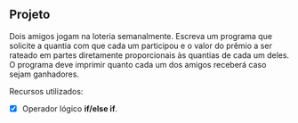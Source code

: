 ## Projeto

Dois amigos jogam na loteria semanalmente. Escreva um programa que solicite a 
quantia com que cada um participou e o valor do prêmio a ser rateado em partes 
diretamente proporcionais às quantias de cada um deles. O programa deve imprimir 
quanto cada um dos amigos receberá caso sejam ganhadores.

Recursos utilizados:

- [x] Operador lógico **if/else if**.

  
  
  
